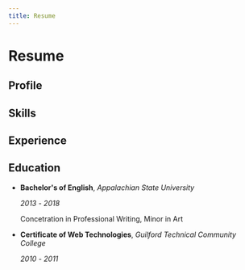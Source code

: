```yaml
---
title: Resume
---
```


# Resume

## Profile

## Skills

## Experience

## Education

- **Bachelor's of English**, *Appalachian State University*

    *2013* - *2018*

    Concetration in Professional Writing, Minor in Art

- **Certificate of Web Technologies**, *Guilford Technical Community College*

    *2010* - *2011*